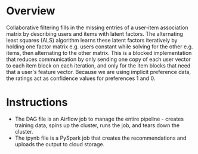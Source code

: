 # Overview

Collaborative filtering fills in the missing entries of a user-item association matrix by describing users and items with latent factors. The alternating least squares (ALS) algorithm learns these latent factors iteratively by holding one factor matrix e.g. users constant while solving for the other e.g. items, then alternating to the other matrix. This is a blocked implementation that reduces communication by only sending one copy of each user vector to each item block on each iteration, and only for the item blocks that need that a user's feature vector. Because we are using implicit preference data, the ratings act as confidence values for preferences 1 and 0.

# Instructions

* The DAG file is an Airflow job to manage the entire pipeline - creates training data, spins up the cluster, runs the job, and tears down the cluster.
* The ipynb file is a PySpark job that creates the recommendations and uploads the output to cloud storage.
